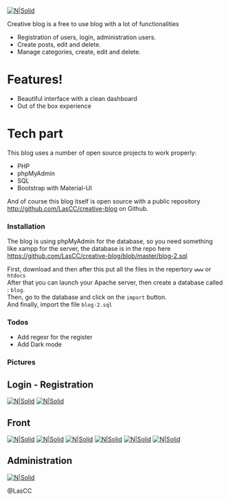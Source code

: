 [![N|Solid](https://i.imgur.com/AvjwHnU.png)]()

Creative blog is a free to use blog with a lot of functionalities

- Registration of users, login, administration users.
- Create posts, edit and delete.
- Manage categories, create, edit and delete.

# Features!

- Beautiful interface with a clean dashboard
- Out of the box experience

# Tech part

This blog uses a number of open source projects to work properly:

- PHP
- phpMyAdmin
- SQL
- Bootstrap with Material-UI

And of course this blog itself is open source with a public repository http://github.com/LasCC/creative-blog on Github.

### Installation

The blog is using phpMyAdmin for the database, so you need something like xampp for the server, the database is in the repo here https://github.com/LasCC/creative-blog/blob/master/blog-2.sql

First, download and then after this put all the files in the repertory `www` or `htdocs` <br/>
After that you can launch your Apache server, then create a database called : `blog`.<br/>
Then, go to the database and click on the `import` button.<br/>
And finally, import the file `blog-2.sql`

### Todos

- Add regexr for the register
- Add Dark mode

### Pictures

## Login - Registration

[![N|Solid](https://i.imgur.com/nexRiou.png)](https://i.imgur.com/nexRiou.png)
[![N|Solid](https://i.imgur.com/dFpAJB4.png)](https://i.imgur.com/dFpAJB4.png)

## Front

[![N|Solid](https://i.imgur.com/ElVvroG.png)](https://i.imgur.com/ElVvroG.png)
[![N|Solid](https://i.imgur.com/zpT6rQw.png)](https://i.imgur.com/zpT6rQw.png)
[![N|Solid](https://i.imgur.com/PBniuHX.png)](https://i.imgur.com/PBniuHX.png)
[![N|Solid](https://i.imgur.com/npGKVe7.png)](https://i.imgur.com/npGKVe7.png)
[![N|Solid](https://i.imgur.com/wbcS5VI.png)](https://i.imgur.com/wbcS5VI.png)
[![N|Solid](https://i.imgur.com/9H0t9aH.png)](https://i.imgur.com/9H0t9aH.png)

## Administration

[![N|Solid](https://i.imgur.com/5KjevCi.png)](https://i.imgur.com/5KjevCi.png)

@LasCC

